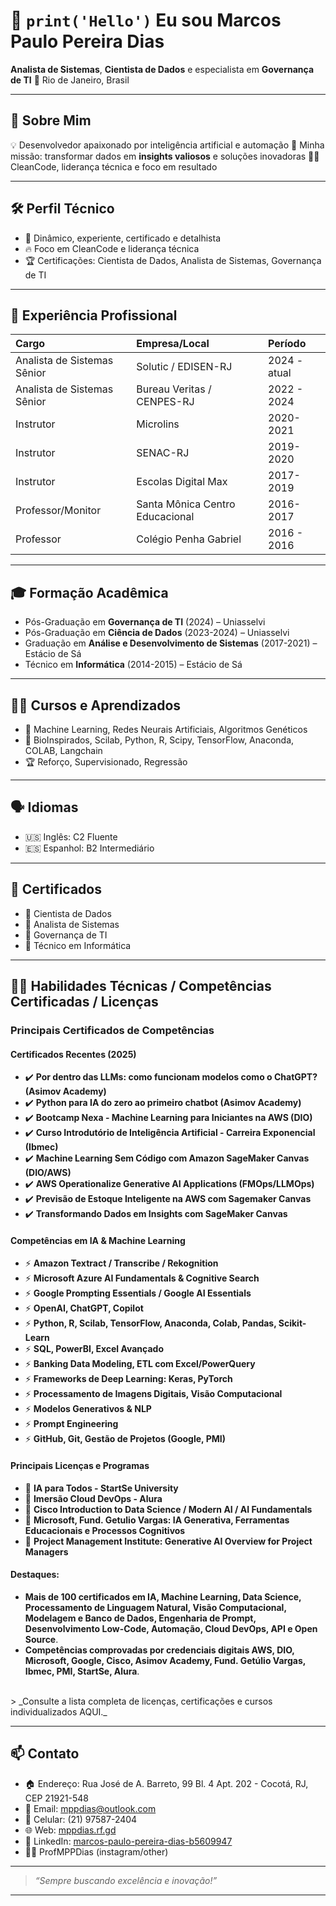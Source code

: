 # 👋 `print('Hello')` Eu sou Marcos Paulo Pereira Dias

**Analista de Sistemas**, **Cientista de Dados** e especialista em **Governança de TI**
📍 Rio de Janeiro, Brasil

***

## 🚀 Sobre Mim

💡 Desenvolvedor apaixonado por inteligência artificial e automação
🎯 Minha missão: transformar dados em **insights valiosos** e soluções inovadoras
🧑‍💻 CleanCode, liderança técnica e foco em resultado

***

## 🛠️ Perfil Técnico

- 💪 Dinâmico, experiente, certificado e detalhista
- 🔥 Foco em CleanCode e liderança técnica
- 🏆 Certificações: Cientista de Dados, Analista de Sistemas, Governança de TI

***

## 💼 Experiência Profissional

| Cargo | Empresa/Local | Período |
| :-- | :-- | :-- |
| Analista de Sistemas Sênior | Solutic / EDISEN-RJ | 2024 - atual |
| Analista de Sistemas Sênior | Bureau Veritas / CENPES-RJ | 2022 - 2024 |
| Instrutor | Microlins | 2020-2021 |
| Instrutor | SENAC-RJ | 2019-2020 |
| Instrutor | Escolas Digital Max | 2017-2019 |
| Professor/Monitor | Santa Mônica Centro Educacional | 2016-2017 |
| Professor | Colégio Penha Gabriel | 2016 - 2016 |


***

## 🎓 Formação Acadêmica

- Pós-Graduação em **Governança de TI** (2024) – Uniasselvi
- Pós-Graduação em **Ciência de Dados** (2023-2024) – Uniasselvi
- Graduação em **Análise e Desenvolvimento de Sistemas** (2017-2021) – Estácio de Sá
- Técnico em **Informática** (2014-2015) – Estácio de Sá

***

## 🧑‍🎓 Cursos e Aprendizados

- 🤖 Machine Learning, Redes Neurais Artificiais, Algoritmos Genéticos
- 🧬 BioInspirados, Scilab, Python, R, Scipy, TensorFlow, Anaconda, COLAB, Langchain
- 🏆 Reforço, Supervisionado, Regressão

***

## 🗣️ Idiomas

- 🇺🇸 Inglês: C2 Fluente
- 🇪🇸 Espanhol: B2 Intermediário

***

## 📜 Certificados

- 🥇 Cientista de Dados
- 🥇 Analista de Sistemas
- 🥇 Governança de TI
- 🥇 Técnico em Informática

***

## 👨‍💻 Habilidades Técnicas / Competências Certificadas / Licenças

### Principais Certificados de Competências

#### Certificados Recentes (2025)

- ✔️ **Por dentro das LLMs: como funcionam modelos como o ChatGPT? (Asimov Academy)**
- ✔️ **Python para IA do zero ao primeiro chatbot (Asimov Academy)**
- ✔️ **Bootcamp Nexa - Machine Learning para Iniciantes na AWS (DIO)**
- ✔️ **Curso Introdutório de Inteligência Artificial - Carreira Exponencial (Ibmec)**
- ✔️ **Machine Learning Sem Código com Amazon SageMaker Canvas (DIO/AWS)**
- ✔️ **AWS Operationalize Generative AI Applications (FMOps/LLMOps)**
- ✔️ **Previsão de Estoque Inteligente na AWS com Sagemaker Canvas**
- ✔️ **Transformando Dados em Insights com SageMaker Canvas**


#### Competências em IA \& Machine Learning

- ⚡ **Amazon Textract / Transcribe / Rekognition**
- ⚡ **Microsoft Azure AI Fundamentals \& Cognitive Search**
- ⚡ **Google Prompting Essentials / Google AI Essentials**
- ⚡ **OpenAI, ChatGPT, Copilot**
- ⚡ **Python, R, Scilab, TensorFlow, Anaconda, Colab, Pandas, Scikit-Learn**
- ⚡ **SQL, PowerBI, Excel Avançado**
- ⚡ **Banking Data Modeling, ETL com Excel/PowerQuery**
- ⚡ **Frameworks de Deep Learning: Keras, PyTorch**
- ⚡ **Processamento de Imagens Digitais, Visão Computacional**
- ⚡ **Modelos Generativos \& NLP**
- ⚡ **Prompt Engineering**
- ⚡ **GitHub, Git, Gestão de Projetos (Google, PMI)**


#### Principais Licenças e Programas

- 🏅 **IA para Todos - StartSe University**
- 🏅 **Imersão Cloud DevOps - Alura**
- 🏅 **Cisco Introduction to Data Science / Modern AI / AI Fundamentals**
- 🏅 **Microsoft, Fund. Getulio Vargas: IA Generativa, Ferramentas Educacionais e Processos Cognitivos**
- 🏅 **Project Management Institute: Generative AI Overview for Project Managers**


#### Destaques:

- **Mais de 100 certificados em IA, Machine Learning, Data Science, Processamento de Linguagem Natural, Visão Computacional, Modelagem e Banco de Dados, Engenharia de Prompt, Desenvolvimento Low-Code, Automação, Cloud DevOps, API e Open Source**.
- **Competências comprovadas por credenciais digitais AWS, DIO, Microsoft, Google, Cisco, Asimov Academy, Fund. Getúlio Vargas, Ibmec, PMI, StartSe, Alura**.

<br/>
> _Consulte a lista completa de licenças, certificações e cursos individualizados AQUI._

***

## 📫 Contato

- 🏠 Endereço: Rua José de A. Barreto, 99 Bl. 4 Apt. 202 - Cocotá, RJ, CEP 21921-548
- 📧 Email: [mppdias@outlook.com](mailto:mppdias@outlook.com)
- 📱 Celular: (21) 97587-2404
- 🌐 Web: [mppdias.rf.gd](http://mppdias.rf.gd)
- 🔗 LinkedIn: [marcos-paulo-pereira-dias-b5609947](https://linkedin.com/in/marcos-paulo-pereira-dias-b5609947)
- 🧑‍💼 ProfMPPDias (instagram/other)

***

> _“Sempre buscando excelência e inovação!”_

***


